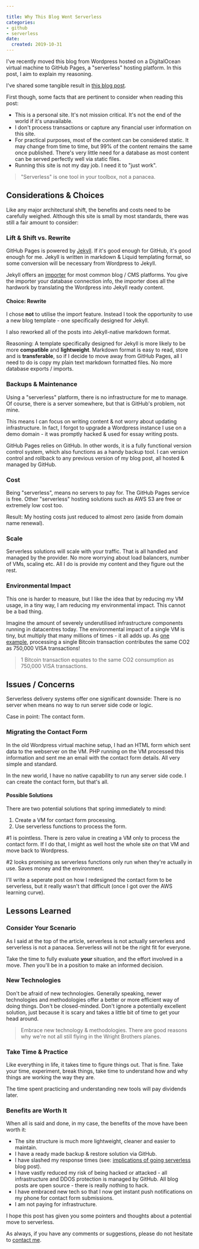 ```yaml
---

title: Why This Blog Went Serverless
categories:
- github
- serverless
date:
  created: 2019-10-31
---
```


I've recently moved this blog from Wordpress hosted on a DigitalOcean virtual machine to GitHub Pages, a "serverless" hosting platform. In this post, I aim to explain my reasoning.

<!-- more -->

I've shared some tangible result in [this blog post](serverless-implications.md).

First though, some facts that are pertinent to consider when reading this post:

- This is a personal site. It's not mission critical. It's not the end of the world if it's unavailable.
- I don't process transactions or capture any financial user information on this site.
- For practical purposes, most of the content can be considered static. It may change from time to time, but 99% of the content remains the same once published. There's very little need for a database as most content can be served perfectly well via static files.
- Running this site is not my day job. I need it to "just work".

> "Serverless" is one tool in your toolbox, not a panacea.

## Considerations & Choices
Like any major architectural shift, the benefits and costs need to be carefully weighed. Although this site is small by most standards, there was still a fair amount to consider:

### Lift & Shift vs. Rewrite
GitHub Pages is powered by [Jekyll](https://jekyllrb.com). If it's good enough for GitHub, it's good enough for me. Jekyll is written in markdown & Liquid templating format, so some conversion will be necessary from Wordpress to Jekyll.

Jekyll offers an [importer](http://import.jekyllrb.com) for most common blog / CMS platforms. You give the importer your database connection info, the importer does all the hardwork by translating the Wordpress into Jekyll ready content.

#### Choice: Rewrite
I chose **not** to utilise the import feature. Instead I took the opportunity to use a new blog template - one specifically designed for Jekyll.

I also reworked all of the posts into Jekyll-native markdown format.

Reasoning: A template specifically designed for Jekyll is more likely to be more **compatible** and **lightweight**. Markdown format is easy to read, store and is **transferable**, so if I decide to move away from GitHub Pages, all I need to do is copy my plain text markdown formatted files. No more database exports / imports.

### Backups & Maintenance
Using a "serverless" platform, there is no infrastructure for me to manage. Of course, there is a server somewhere, but that is GitHub's problem, not mine.

This means I can focus on writing content & not worry about updating infrastructure. In fact, I forgot to upgrade a Wordpress instance I use on a demo domain - it was promptly hacked & used for essay writing posts.

GitHub Pages relies on GitHub. In other words, it is a fully functional version control system, which also functions as a handy backup tool. I can version control and rollback to any previous version of my blog post, all hosted & managed by GitHub.

### Cost
Being "serverless", means no servers to pay for. The GitHub Pages service is free. Other "serverless" hosting solutions such as AWS S3 are free or extremely low cost too.

Result: My hosting costs just reduced to almost zero (aside from domain name renewal).

### Scale
Serverless solutions will scale with your traffic. That is all handled and managed by the provider. No more worrying about load balancers, number of VMs, scaling etc. All I do is provide my content and they figure out the rest.

### Environmental Impact
This one is harder to measure, but I like the idea that by reducing my VM usage, in a tiny way, I am reducing my environmental impact. This cannot be a bad thing. 

Imagine the amount of severely underutilised infrastructure components running in datacentres today. The environmental impact of a single VM is tiny, but multiply that many millions of times - it all adds up. As [one example](https://digiconomist.net/bitcoin-energy-consumption), processing a single Bitcoin transaction contributes the same CO2 as 750,000 VISA transactions!

> 1 Bitcoin transaction equates to the same CO2 consumption as 750,000 VISA transactions.

## Issues / Concerns

Serverless delivery systems offer one significant downside: There is no server when means no way to run server side code or logic.

Case in point: The contact form.

### Migrating the Contact Form
In the old Wordpress virtual machine setup, I had an HTML form which sent data to the webserver on the VM. PHP running on the VM processed this information and sent me an email with the contact form details. All very simple and standard.

In the new world, I have no native capability to run any server side code. I can create the contact form, but that's all.

#### Possible Solutions
There are two potential solutions that spring immediately to mind:

1) Create a VM for contact form processing.
2) Use serverless functions to process the form.

#1 is pointless. There is zero value in creating a VM only to process the contact form. If I do that, I might as well host the whole site _on_ that VM and move back to Wordpress.

#2 looks promising as serverless functions only run when they're actually in use. Saves money and the environment.

I'll write a seperate post on how I redesigned the contact form to be serverless, but it really wasn't that difficult (once I got over the AWS learning curve).

## Lessons Learned

### Consider Your Scenario
As I said at the top of the article, serverless is not actually serverless and serverless is not a panacea. Serverless will not be the right fit for everyone.

Take the time to fully evaluate **your** situation, and the effort involved in a move. *Then* you'll be in a position to make an informed decision.

### New Technologies
Don't be afraid of new technologies. Generally speaking, newer technologies and methodologies offer a better or more efficient way of doing things. Don't be closed-minded. Don't ignore a potentially excellent solution, just because it is scary and takes a little bit of time to get your head around.

> Embrace new technology & methodologies. There are good reasons why we're not all still flying in the Wright Brothers planes.

### Take Time & Practice
Like everything in life, it takes time to figure things out. That is fine. Take your time, experiment, break things, take time to understand how and why things are working the way they are.

The time spent practicing and understanding new tools will pay dividends later.

### Benefits are Worth It
When all is said and done, in my case, the benefits of the move have been worth it:

- The site structure is much more lightweight, cleaner and easier to maintain.
- I have a ready made backup & restore solution via GitHub.
- I have slashed my response times (see: [implications of going serverless](serverless-implications.md) blog post).
- I have vastly reduced my risk of being hacked or attacked - all infrastructure and DDOS protection is managed by GitHub. All blog posts are open source - there is really nothing to hack.
- I have embraced new tech so that I now get instant push notifications on my phone for contact form submissions.
- I am not paying for infrastructure.

I hope this post has given you some pointers and thoughts about a potential move to serverless.

As always, if you have any comments or suggestions, please do not hesitate to [contact me](../contact.md).